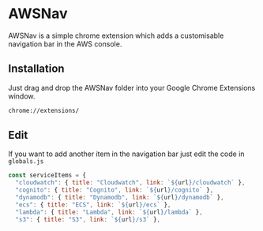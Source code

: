 # AWSNav

AWSNav is a simple chrome extension which adds a customisable navigation bar in the AWS console.

## Installation

Just drag and drop the AWSNav folder into your Google Chrome Extensions window.
```bash
chrome://extensions/
```

## Edit

If you want to add another item in the navigation bar just edit the code in `globals.js`


```javascript
const serviceItems = {
  "cloudwatch": { title: "Cloudwatch", link: `${url}/cloudwatch` },
  "cognito": { title: "Cognito", link: `${url}/cognito` },
  "dynamodb": { title: "Dynamodb", link: `${url}/dynamodb` },
  "ecs": { title: "ECS", link: `${url}/ecs` },
  "lambda": { title: "Lambda", link: `${url}/lambda` },
  "s3": { title: "S3", link: `${url}/s3` },
```
